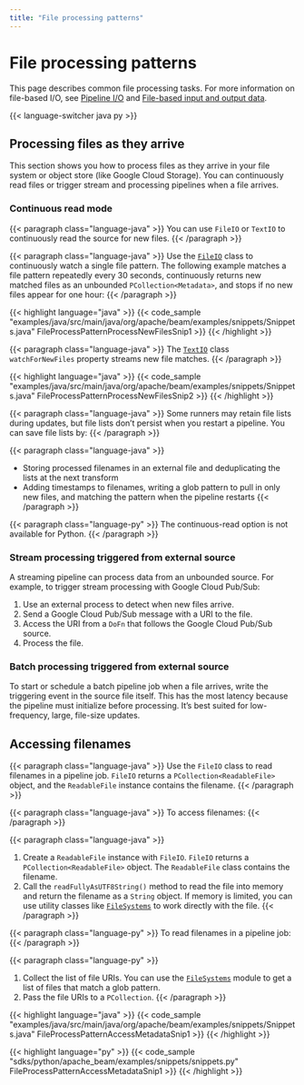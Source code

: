 ```yaml
---
title: "File processing patterns"
---
```

<!--
Licensed under the Apache License, Version 2.0 (the "License");
you may not use this file except in compliance with the License.
You may obtain a copy of the License at

http://www.apache.org/licenses/LICENSE-2.0

Unless required by applicable law or agreed to in writing, software
distributed under the License is distributed on an "AS IS" BASIS,
WITHOUT WARRANTIES OR CONDITIONS OF ANY KIND, either express or implied.
See the License for the specific language governing permissions and
limitations under the License.
-->

# File processing patterns

This page describes common file processing tasks. For more information on file-based I/O, see [Pipeline I/O](/documentation/programming-guide/#pipeline-io) and [File-based input and output data](/documentation/programming-guide/#file-based-data).

{{< language-switcher java py >}}

## Processing files as they arrive

This section shows you how to process files as they arrive in your file system or object store (like Google Cloud Storage). You can continuously read files or trigger stream and processing pipelines when a file arrives.

### Continuous read mode

{{< paragraph class="language-java" >}}
You can use `FileIO` or `TextIO` to continuously read the source for new files.
{{< /paragraph >}}

{{< paragraph class="language-java" >}}
Use the [`FileIO`](https://beam.apache.org/releases/javadoc/current/org/apache/beam/sdk/io/FileIO.html) class to continuously watch a single file pattern. The following example matches a file pattern repeatedly every 30 seconds, continuously returns new matched files as an unbounded `PCollection<Metadata>`, and stops if no new files appear for one hour:
{{< /paragraph >}}

{{< highlight language="java" >}}
{{< code_sample "examples/java/src/main/java/org/apache/beam/examples/snippets/Snippets.java" FileProcessPatternProcessNewFilesSnip1 >}}
{{< /highlight >}}

{{< paragraph class="language-java" >}}
The [`TextIO`](https://beam.apache.org/releases/javadoc/current/org/apache/beam/sdk/io/TextIO.html) class `watchForNewFiles` property streams new file matches.
{{< /paragraph >}}

{{< highlight language="java" >}}
{{< code_sample "examples/java/src/main/java/org/apache/beam/examples/snippets/Snippets.java" FileProcessPatternProcessNewFilesSnip2 >}}
{{< /highlight >}}

{{< paragraph class="language-java" >}}
Some runners may retain file lists during updates, but file lists don’t persist when you restart a pipeline. You can save file lists by:
{{< /paragraph >}}

{{< paragraph class="language-java" >}}
* Storing processed filenames in an external file and deduplicating the lists at the next transform
* Adding timestamps to filenames, writing a glob pattern to pull in only new files, and matching the pattern when the pipeline restarts
{{< /paragraph >}}

{{< paragraph class="language-py" >}}
The continuous-read option is not available for Python.
{{< /paragraph >}}

### Stream processing triggered from external source

A streaming pipeline can process data from an unbounded source. For example, to trigger stream processing with Google Cloud Pub/Sub:

1. Use an external process to detect when new files arrive.
1. Send a Google Cloud Pub/Sub message with a URI to the file.
1. Access the URI from a `DoFn` that follows the Google Cloud Pub/Sub source.
1. Process the file.

### Batch processing triggered from external source

To start or schedule a batch pipeline job when a file arrives, write the triggering event in the source file itself. This has the most latency because the pipeline must initialize before processing. It’s best suited for low-frequency, large, file-size updates.

## Accessing filenames

{{< paragraph class="language-java" >}}
Use the `FileIO` class to read filenames in a pipeline job. `FileIO` returns a `PCollection<ReadableFile>` object, and the `ReadableFile` instance contains the filename.
{{< /paragraph >}}

{{< paragraph class="language-java" >}}
To access filenames:
{{< /paragraph >}}

{{< paragraph class="language-java" >}}
1. Create a `ReadableFile` instance with `FileIO`. `FileIO` returns a `PCollection<ReadableFile>` object. The `ReadableFile` class contains the filename.
1. Call the `readFullyAsUTF8String()` method to read the file into memory and return the filename as a `String` object. If memory is limited, you can use utility classes like [`FileSystems`](https://beam.apache.org/releases/javadoc/current/org/apache/beam/sdk/io/FileSystems.html) to work directly with the file.
{{< /paragraph >}}

{{< paragraph class="language-py" >}}
To read filenames in a pipeline job:
{{< /paragraph >}}

{{< paragraph class="language-py" >}}
1. Collect the list of file URIs. You can use the [`FileSystems`](https://beam.apache.org/releases/pydoc/current/apache_beam.io.filesystems.html?highlight=filesystems#module-apache_beam.io.filesystems) module to get a list of files that match a glob pattern.
1. Pass the file URIs to a `PCollection`.
{{< /paragraph >}}

{{< highlight language="java" >}}
{{< code_sample "examples/java/src/main/java/org/apache/beam/examples/snippets/Snippets.java" FileProcessPatternAccessMetadataSnip1 >}}
{{< /highlight >}}

{{< highlight language="py" >}}
{{< code_sample "sdks/python/apache_beam/examples/snippets/snippets.py" FileProcessPatternAccessMetadataSnip1 >}}
{{< /highlight >}}
